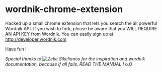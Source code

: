 wordnik-chrome-extension
========================

Hacked up a small chrome extension that lets you search the all powerful Wordnik API.
If you wish to fork, please be aware that you WILL REQUIRE AN API KEY from Wordnik. You can easily sign up at http://developer.wordnik.com

Have fun !


_Special thanks to ![Zeke Sikelianos](github.com/zeke) for the inspiration and wordnik documentation, because if all fails, READ THE MANUAL !_ o.O